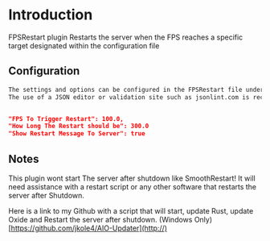 # Introduction
FPSRestart plugin Restarts the server when the FPS reaches a specific target designated within the configuration file

## Configuration

```bash
The settings and options can be configured in the FPSRestart file under the config directory. 
The use of a JSON editor or validation site such as jsonlint.com is recommended to avoid formatting issues and syntax errors.
```

```json

"FPS To Trigger Restart": 100.0,
"How Long The Restart should be": 300.0
"Show Restart Message To Server": true

```

## Notes
This plugin wont start The server after shutdown like SmoothRestart! It will need assistance with a restart script or any other software that restarts the server after Shutdown.

Here is a link to my Github with a script that will start, update Rust, update Oxide and Restart the server after shutdown. (Windows Only) [https://github.com/jkole4/AIO-Updater](http://)
